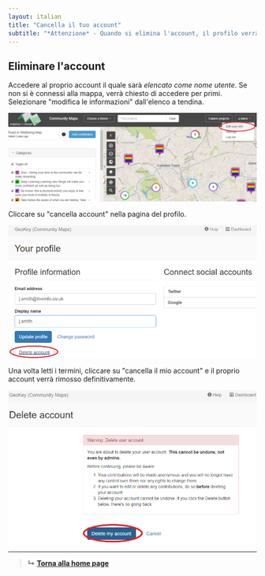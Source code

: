 ```yaml
---
layout: italian
title: "Cancella il tuo account"
subtitle: "*Attenzione* - Quando si elimina l'account, il profilo verrà rimosso definitivamente e i contributi saranno resi anonimi."
---
```


## Eliminare l'account

Accedere al proprio account il quale sarà *elencato come nome utente*. Se non si è connessi alla mappa, verrà chiesto di accedere per primi. Selezionare "modifica le informazioni" dall'elenco a tendina.

![Cancellare l'account modifica le informazioni](/images/en/delete-account-edit-your-info.png)

Cliccare su "cancella account" nella pagina del profilo.

![Tasto cancella account](/images/en/delete-account-button.png)

Una volta letti i termini, cliccare su "cancella il mio account" e il proprio account verrà rimosso definitivamente.

![Eliminare l'account finale](/images/en/delete-account-final.png)

---

> **&#8627;** [**Torna alla home page**](index.html)
